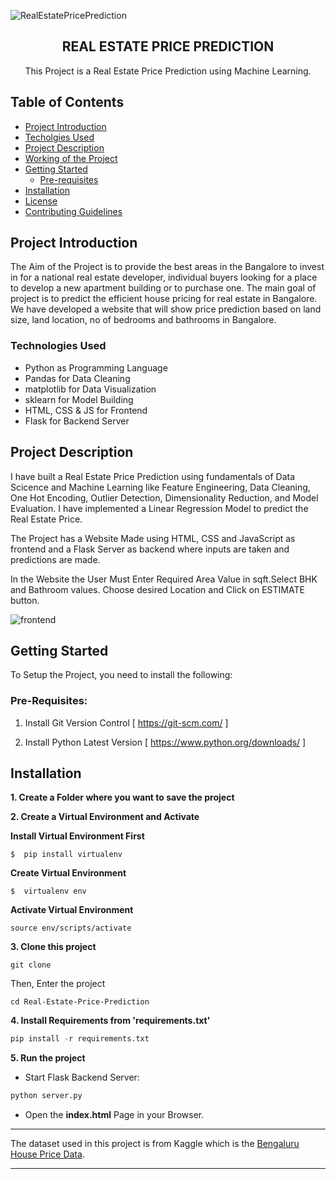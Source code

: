 ![RealEstatePricePrediction](https://user-images.githubusercontent.com/87910771/175929181-c0cac550-caba-4313-b257-50b69d5060c8.png)

<p align="center">
  <h2 align="center">REAL ESTATE PRICE PREDICTION</h2>

  <p align="center">
    This Project is a Real Estate Price Prediction using Machine Learning.
  </p>
</p>

## Table of Contents 
* [Project Introduction](#project-introduction)
* [Techolgies Used](#technologies-used)
* [Project Description](#project-description)
* [Working of the Project](#working-of-the-project)
* [Getting Started](#getting-started)
  * [Pre-requisites](#pre-requisites)
* [Installation](#installation)
* [License](#license)
* [Contributing Guidelines](#contributing-guidlines)

## Project Introduction

The Aim of the Project is to provide the best areas in the Bangalore to invest in for a national real estate developer, individual buyers looking for a place to develop a new apartment building or to purchase one.
The main goal of project is to predict the efficient house pricing for real estate in Bangalore.
We have developed a website that will show price prediction based on land size, land location, no of bedrooms and bathrooms in Bangalore.

### Technologies Used

* Python as Programming Language
* Pandas for Data Cleaning
* matplotlib for Data Visualization
* sklearn for Model Building
* HTML, CSS & JS for Frontend
* Flask for Backend Server

## Project Description

I have built a Real Estate Price Prediction using fundamentals of Data Scicence and Machine Learning like
Feature Engineering, Data Cleaning, One Hot Encoding, Outlier Detection, Dimensionality Reduction, and Model Evaluation.
I have implemented a Linear Regression Model to predict the Real Estate Price. 

The Project has a Website Made using HTML, CSS and JavaScript as frontend and a Flask Server as backend where inputs are taken and predictions are made.

In the Website the User Must Enter Required Area Value in sqft.Select BHK and Bathroom values.
Choose desired Location and Click on ESTIMATE button.

![frontend](https://user-images.githubusercontent.com/87910771/175929217-d14ea7d4-5751-4fbd-832e-5af6ec1221ca.png)


## Getting Started 

To Setup the Project, you need to install the following:

### Pre-Requisites:

1. Install Git Version Control
[ https://git-scm.com/ ]

2. Install Python Latest Version
[ https://www.python.org/downloads/ ]


## Installation

**1. Create a Folder where you want to save the project**

**2. Create a Virtual Environment and Activate**

**Install Virtual Environment First**
```
$  pip install virtualenv
```

**Create Virtual Environment**

```
$  virtualenv env
```

**Activate Virtual Environment**

```
source env/scripts/activate
```

**3. Clone this project**
```
git clone 
```

Then, Enter the project
```
cd Real-Estate-Price-Prediction
```

**4. Install Requirements from 'requirements.txt'**
```python
pip install -r requirements.txt
```

**5. Run the project**

* Start Flask Backend Server:
```python
python server.py
```

* Open the **index.html** Page in your Browser.

---
The dataset used in this project is from Kaggle which is the [Bengaluru House Price Data](https://www.kaggle.com/amitabhajoy/bengaluru-house-price-data).

---
